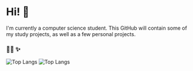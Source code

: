 # Hi! 👋

I'm currently a computer science student.
This GitHub will contain some of my study projects, as well as a few personal projects.

### 👩‍🚀 ✨

![Top Langs](https://github-readme-stats.vercel.app/api/top-langs/?username=pappouth&layout=compact&langs_count=20&bg_color=70,E40303,FF8C00,FFED00,008026,24408E,732982&text_color=ffffff&title_color=ffffff)
![Top Langs](https://github-readme-stats.vercel.app/api/top-langs/?username=pappouth&layout=compact&langs_count=20&bg_color=70,5BCEFA,F5A9B8,FFFFFF,F5A9B8,5BCEFA&text_color=000000&title_color=000000)
